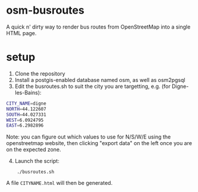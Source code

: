 osm-busroutes
=============

A quick n' dirty way to render bus routes from OpenStreetMap into a single HTML page.


# setup

1. Clone the repository
2. Install a postgis-enabled database named osm, as well as osm2pgsql
3. Edit the busroutes.sh to suit the city you are targetting, e.g. (for Digne-les-Bains):

```bash
CITY_NAME=digne
NORTH=44.122607
SOUTH=44.027331
WEST=6.0924795
EAST=6.2982896
```

Note: you can figure out which values to use for N/S/W/E using the openstreetmap website,
then clicking "export data" on the left once you are on the expected zone.

4. Launch the script:

```
    ./busroutes.sh
```

A file `CITYNAME.html` will then be generated.
